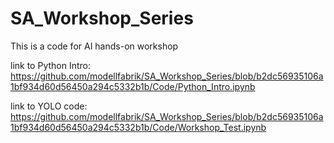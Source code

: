 # SA_Workshop_Series
This is a code for AI hands-on workshop

link to Python Intro:
https://github.com/modellfabrik/SA_Workshop_Series/blob/b2dc56935106a1bf934d60d56450a294c5332b1b/Code/Python_Intro.ipynb

link to YOLO code:
https://github.com/modellfabrik/SA_Workshop_Series/blob/b2dc56935106a1bf934d60d56450a294c5332b1b/Code/Workshop_Test.ipynb
